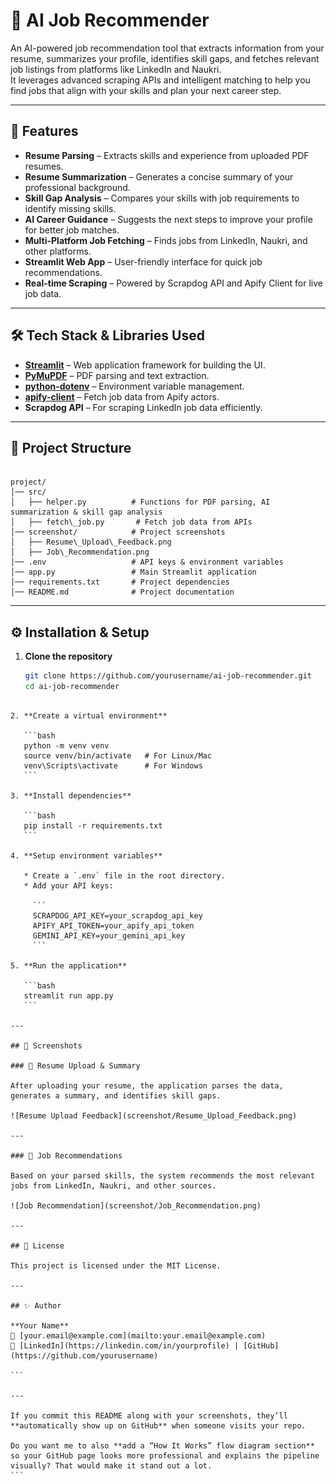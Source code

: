 # 📄 AI Job Recommender

An AI-powered job recommendation tool that extracts information from your resume, summarizes your profile, identifies skill gaps, and fetches relevant job listings from platforms like LinkedIn and Naukri.  
It leverages advanced scraping APIs and intelligent matching to help you find jobs that align with your skills and plan your next career step.

---

## 🚀 Features

- **Resume Parsing** – Extracts skills and experience from uploaded PDF resumes.
- **Resume Summarization** – Generates a concise summary of your professional background.
- **Skill Gap Analysis** – Compares your skills with job requirements to identify missing skills.
- **AI Career Guidance** – Suggests the next steps to improve your profile for better job matches.
- **Multi-Platform Job Fetching** – Finds jobs from LinkedIn, Naukri, and other platforms.
- **Streamlit Web App** – User-friendly interface for quick job recommendations.
- **Real-time Scraping** – Powered by Scrapdog API and Apify Client for live job data.

---

## 🛠️ Tech Stack & Libraries Used

- **[Streamlit](https://streamlit.io/)** – Web application framework for building the UI.
- **[PyMuPDF](https://pymupdf.readthedocs.io/)** – PDF parsing and text extraction.
- **[python-dotenv](https://pypi.org/project/python-dotenv/)** – Environment variable management.
- **[apify-client](https://docs.apify.com/api/client/python)** – Fetch job data from Apify actors.
- **Scrapdog API** – For scraping LinkedIn job data efficiently.

---

## 📂 Project Structure

```

project/
│── src/
│   ├── helper.py          # Functions for PDF parsing, AI summarization & skill gap analysis
│   ├── fetch\_job.py       # Fetch job data from APIs
│── screenshot/            # Project screenshots
│   ├── Resume\_Upload\_Feedback.png
│   ├── Job\_Recommendation.png
│── .env                   # API keys & environment variables
│── app.py                 # Main Streamlit application
│── requirements.txt       # Project dependencies
│── README.md              # Project documentation

````

---

## ⚙️ Installation & Setup

1. **Clone the repository**
   ```bash
   git clone https://github.com/yourusername/ai-job-recommender.git
   cd ai-job-recommender
````

2. **Create a virtual environment**

   ```bash
   python -m venv venv
   source venv/bin/activate   # For Linux/Mac
   venv\Scripts\activate      # For Windows
   ```

3. **Install dependencies**

   ```bash
   pip install -r requirements.txt
   ```

4. **Setup environment variables**

   * Create a `.env` file in the root directory.
   * Add your API keys:

     ```
     SCRAPDOG_API_KEY=your_scrapdog_api_key
     APIFY_API_TOKEN=your_apify_api_token
     GEMINI_API_KEY=your_gemini_api_key
     ```

5. **Run the application**

   ```bash
   streamlit run app.py
   ```

---

## 📸 Screenshots

### 📄 Resume Upload & Summary

After uploading your resume, the application parses the data, generates a summary, and identifies skill gaps.

![Resume Upload Feedback](screenshot/Resume_Upload_Feedback.png)

---

### 💼 Job Recommendations

Based on your parsed skills, the system recommends the most relevant jobs from LinkedIn, Naukri, and other sources.

![Job Recommendation](screenshot/Job_Recommendation.png)

---

## 📜 License

This project is licensed under the MIT License.

---

## ✨ Author

**Your Name**
📧 [your.email@example.com](mailto:your.email@example.com)
🔗 [LinkedIn](https://linkedin.com/in/yourprofile) | [GitHub](https://github.com/yourusername)

```

---

If you commit this README along with your screenshots, they’ll **automatically show up on GitHub** when someone visits your repo.  

Do you want me to also **add a “How It Works” flow diagram section** so your GitHub page looks more professional and explains the pipeline visually? That would make it stand out a lot.
```
